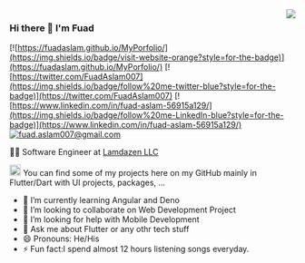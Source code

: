 



<img align='right' src="https://github-readme-stats.vercel.app/api?username=fuadaslam&show_icons=true">

### Hi there 👋  I'm Fuad

[![https://fuadaslam.github.io/MyPorfolio/](https://img.shields.io/badge/visit-website-orange?style=for-the-badge)](https://fuadaslam.github.io/MyPorfolio/)
[![https://twitter.com/FuadAslam007](https://img.shields.io/badge/follow%20me-twitter-blue?style=for-the-badge)](https://twitter.com/FuadAslam007)
[![https://www.linkedin.com/in/fuad-aslam-56915a129/](https://img.shields.io/badge/follow%20me-LinkedIn-blue?style=for-the-badge)](https://www.linkedin.com/in/fuad-aslam-56915a129/)
[![fuad.aslam007@gmail.com](https://img.shields.io/static/v1?label=email&message=me&color=red&logo=gmail&style=for-the-badge&logoColor=white)](mailto:fuad.aslam007@gmail.com)

👨‍💻 Software Engineer at [Lamdazen LLC](https://www.lambdazen.com/)

<img src="https://cdn.worldvectorlogo.com/logos/flutter-logo.svg" alt="Flutter" width="20" height="20"> You can find some of my projects here on my GitHub mainly in Flutter/Dart with UI projects, packages, ...

- 🌱 I’m currently learning Angular and Deno
- 👯 I’m looking to collaborate on Web Development Project
- 🤔 I’m looking for help with Mobile Development
- 💬 Ask me about Flutter or any othr tech stuff
- 😄 Pronouns: He/His
- ⚡ Fun fact:I spend almost 12 hours listening songs everyday.

